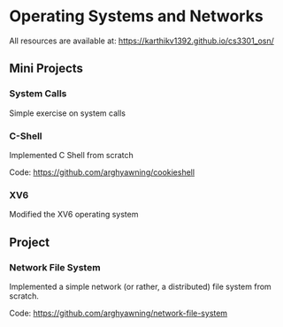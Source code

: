 # Operating Systems and Networks

All resources are available at: https://karthikv1392.github.io/cs3301_osn/

## Mini Projects

### System Calls

Simple exercise on system calls

### C-Shell

Implemented C Shell from scratch

Code: https://github.com/arghyawning/cookieshell

### XV6

Modified the XV6 operating system

## Project

### Network File System

Implemented a simple network (or rather, a distributed) file system from scratch.

Code: https://github.com/arghyawning/network-file-system
